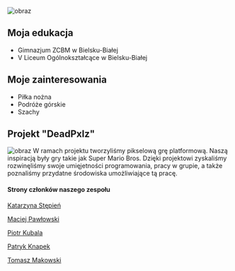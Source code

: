 ![obraz](https://user-images.githubusercontent.com/66353429/146277613-59dc8dd9-7cd1-431b-ba7f-88f9f148100a.png)

## Moja edukacja

- Gimnazjum ZCBM w Bielsku-Białej
- V Liceum Ogólnokształcące w Bielsku-Białej

## Moje zainteresowania

* Piłka nożna
* Podróże górskie
* Szachy

## Projekt "DeadPxlz"
![obraz](https://user-images.githubusercontent.com/66353429/146276610-5dd127a0-a868-489e-a96d-a1e225f4651a.png)
W ramach projektu tworzyliśmy pikselową grę platformową. Naszą inspiracją były gry takie jak Super Mario Bros. Dzięki projektowi zyskaliśmy rozwinęliśmy swoje umięjetności programowania, pracy w grupie, a także poznaliśmy przydatne środowiska umożliwiające tą pracę.

#### Strony członków naszego zespołu

[Katarzyna Stępień](https://stepkata.github.io/)

[Maciej Pawłowski](https://maciekpawlowski1.github.io/)

[Piotr Kubala](https://piotrkubala.github.io/)

[Patryk Knapek](https://razogarz.github.io/)

[Tomasz Makowski](https://makowskitomasz.github.io/)

